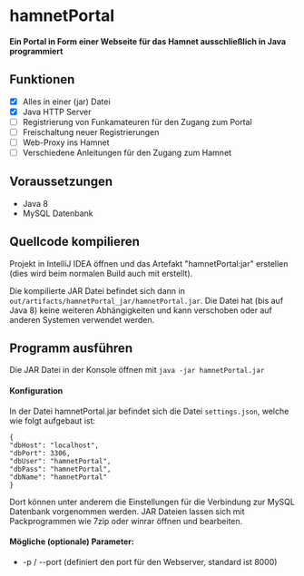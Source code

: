 # hamnetPortal
#### Ein Portal in Form einer Webseite für das Hamnet ausschließlich in Java programmiert

## Funktionen
- [x] Alles in einer (jar) Datei
- [x] Java HTTP Server
- [ ] Registrierung von Funkamateuren für den Zugang zum Portal
- [ ] Freischaltung neuer Registrierungen
- [ ] Web-Proxy ins Hamnet
- [ ] Verschiedene Anleitungen für den Zugang zum Hamnet

## Voraussetzungen
- Java 8
- MySQL Datenbank

## Quellcode kompilieren
Projekt in IntelliJ IDEA öffnen und das Artefakt "hamnetPortal:jar" erstellen (dies wird beim normalen Build auch mit erstellt).

Die kompilierte JAR Datei befindet sich dann in `out/artifacts/hamnetPortal_jar/hamnetPortal.jar`. Die Datei hat (bis auf Java 8) keine weiteren Abhängigkeiten und kann verschoben oder auf anderen Systemen verwendet werden.

## Programm ausführen
Die JAR Datei in der Konsole öffnen mit
`java -jar hamnetPortal.jar`

#### Konfiguration
In der Datei hamnetPortal.jar befindet sich die Datei `settings.json`, welche wie folgt aufgebaut ist:
```
{
"dbHost": "localhost",
"dbPort": 3306,
"dbUser": "hamnetPortal",
"dbPass": "hamnetPortal",
"dbName": "hamnetPortal"
}
```
Dort können unter anderem die Einstellungen für die Verbindung zur MySQL Datenbank vorgenommen werden. JAR Dateien lassen sich mit Packprogrammen wie 7zip oder winrar öffnen und bearbeiten.
#### Mögliche (optionale) Parameter:
- -p / --port (definiert den port für den Webserver, standard ist 8000)